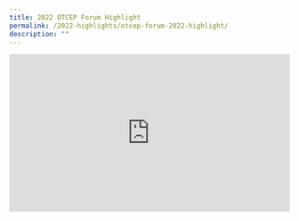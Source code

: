 ```yaml
---
title: 2022 OTCEP Forum Highlight
permalink: /2022-highlights/otcep-forum-2022-highlight/
description: ""
---
```


<div class="video-container">
<iframe width="853" height="315" src="https://www.youtube.com/embed/9-DjrjixUWI" frameborder="0" allow="accelerometer; autoplay; encrypted-media; gyroscope; picture-in-picture" allowfullscreen=""></iframe></div>



<style type="text/css"> 
	    .video-container {
      position: relative;
      padding-bottom: 56.25%; /* 16:9 */
      height: 0;
    }
    .video-container iframe {
      position: absolute;
      top: 0;
      left: 0;
      width: 100%;
      height: 100%;
    }
	</style>